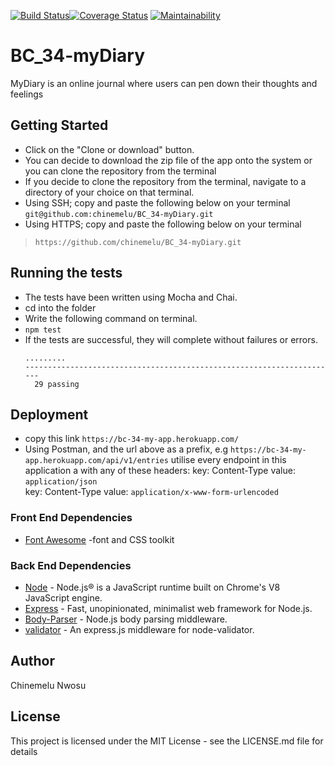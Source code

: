 [![Build Status](https://travis-ci.org/chinemelu/BC_34-myDiary.svg?branch=develop)](https://travis-ci.org/chinemelu/BC_34-myDiary)[![Coverage Status](https://coveralls.io/repos/github/chinemelu/BC_34-myDiary/badge.svg?branch=develop)](https://coveralls.io/github/chinemelu/BC_34-myDiary?branch=develop&service=github)
[![Maintainability](https://api.codeclimate.com/v1/badges/37e7f8cade3573f23a57/maintainability)](https://codeclimate.com/github/chinemelu/BC_34-myDiary/maintainability)

# BC_34-myDiary
MyDiary is an online journal where users can pen down their thoughts and feelings

## Getting Started
* Click on the "Clone or download" button.
* You can decide to download the zip file of the app onto the system or you can clone the repository from the terminal
* If you decide to clone the repository from the terminal, navigate to a directory of your choice on that terminal.
* Using SSH; copy and paste the following below on your terminal
`git@github.com:chinemelu/BC_34-myDiary.git`
* Using HTTPS; copy and paste the following below on your terminal
>```https://github.com/chinemelu/BC_34-myDiary.git```

## Running the tests
* The tests have been written using Mocha and Chai.
* cd into the folder
* Write the following command on terminal.
* ```npm test```
* If the tests are successful, they will complete without failures or errors.
  ```
  .........
  ----------------------------------------------------------------------
    29 passing
  ```

## Deployment
* copy this link `https://bc-34-my-app.herokuapp.com/`
* Using Postman, and the url above as a prefix, e.g `https://bc-34-my-app.herokuapp.com/api/v1/entries`
utilise every endpoint in this application a with any of these headers: 
key: Content-Type value: `application/json`  
key: Content-Type value: `application/x-www-form-urlencoded`

  
### Front End Dependencies
* [Font Awesome](http://fontawesome.io/) -font and CSS toolkit

### Back End Dependencies
* [Node](nodejs.org) - Node.js® is a JavaScript runtime built on Chrome's V8 JavaScript engine.
* [Express](https://expressjs.com/) - Fast, unopinionated, minimalist web framework for Node.js.
* [Body-Parser](https://www.npmjs.com/package/body-parser) - Node.js body parsing middleware.
* [validator](https://www.npmjs.com/package/validator) - An express.js middleware for node-validator.


## Author
Chinemelu Nwosu

## License
This project is licensed under the MIT License - see the LICENSE.md file for details



